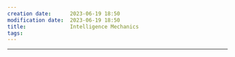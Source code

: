 ```yaml
---
creation date:		2023-06-19 18:50
modification date:	2023-06-19 18:50
title: 				Intelligence Mechanics
tags:
---
```


---
[^1]:[Tasks related to the examination of intelligence mechanics](Tasks%20related%20to%20the%20examination%20of%20intelligence%20mechanics.md)